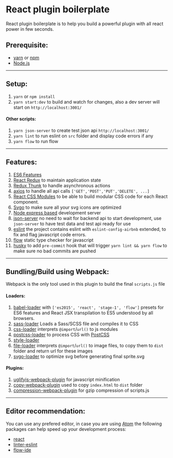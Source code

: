 # React plugin boilerplate

React plugin boilerplate is to help you build a powerful plugin with all react power in few seconds.

## Prerequisite:

* [yarn](https://yarnpkg.com/en/) or [npm](https://www.npmjs.com/)
* [Node.js](https://nodejs.org/en/)

---

## Setup:

1. `yarn` or `npm install`
2. `yarn start:dev` to build and watch for changes, also a dev server will start on `http://localhost:3001/`

#### Other scripts:
1. `yarn json-server` to create test json api `http://localhost:3001/`
2. `yarn lint` to run eslint on `src` folder and display code errors if any
3. `yarn flow` to run flow

---

## Features:

1. [ES6 Features](http://es6-features.org/#Constants)
2. [React Redux](https://github.com/reactjs/react-redux) to maintain application state
3. [Redux Thunk](https://github.com/gaearon/redux-thunk) to handle asynchronous actions
4. [axios](https://github.com/axios/axios) to handle all api calls `['GET','POST','PUT','DELETE', ...]`
5. [React CSS Modules](https://github.com/gajus/react-css-modules) to be able to build modular CSS code for each React component.
6. [Svgo](https://github.com/svg/svgo) to make sure all your svg icons are optimized
7. [Node express based](https://expressjs.com/) development server
8. [json-server](https://github.com/typicode/json-server) no need to wait for backend api to start development, use `json-server` to have test data and test api ready for use
9. [eslint](https://github.com/airbnb/javascript/tree/master/packages/eslint-config-airbnb) the project contains eslint with `eslint-config-airbnb` extended, to fix and flag javascript code errors.
10. [flow](https://flow.org/en/) static type checker for javascript
11. [husky](https://github.com/typicode/husky) to add `pre-commit` hook that will trigger `yarn lint && yarn flow` to make sure no bad commits are pushed

---

## Bundling/Build using Webpack:

Webpack is the only tool used in this plugin to build the final `scripts.js` file

#### Loaders:
1. [babel-loader](https://github.com/babel/babel-loader) with `['es2015', 'react', 'stage-1', 'flow']` presets for ES6 features and React JSX transpilation to ES5 understood by all browsers.
2. [sass-loader](https://github.com/webpack-contrib/sass-loader) Loads a Sass/SCSS file and compiles it to CSS
3. [css-loader](https://github.com/webpack-contrib/css-loader) interprets `@import`/`url()` to js modules
4. [postcss-loader](https://github.com/postcss/postcss-loader) to process CSS with [PostCSS](http://postcss.org/)
5. [style-loader](https://github.com/webpack-contrib/style-loader)
6. [file-loader](https://github.com/webpack-contrib/file-loader) interprets `@import`/`url()` to image files, to copy them to `dist` folder and return url for these images
7. [svgo-loader](https://github.com/rpominov/svgo-loader) to optimize svg before generating final sprite.svg

#### Plugins:
1. [uglifyjs-webpack-plugin](https://github.com/webpack-contrib/uglifyjs-webpack-plugin) for javascript minification
2. [copy-webpack-plugin](https://github.com/webpack-contrib/copy-webpack-plugin) used to copy `index.html` to `dist` folder
3. [compression-webpack-plugin](https://github.com/webpack-contrib/compression-webpack-plugin) for gzip compression of scripts.js

---

## Editor recommendation:

You can use any prefered editor, in case you are using [Atom](https://atom.io/) the following packages can help speed up your development process:

* [react](https://atom.io/packages/react)
* [linter-eslint](https://atom.io/packages/linter-eslint)
* [flow-ide](https://atom.io/packages/flow-ide)
